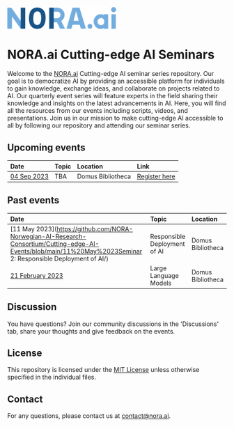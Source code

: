 <img src='nora_logo.png' width='250'>

# NORA.ai Cutting-edge AI Seminars

Welcome to the [NORA.ai](https://nora.ai) Cutting-edge AI seminar series repository. Our goal is to democratize AI by providing an accessible platform for individuals to gain knowledge, exchange ideas, and collaborate on projects related to AI. Our quarterly event series will feature experts in the field sharing their knowledge and insights on the latest advancements in AI. Here, you will find all the resources from our events including scripts, videos, and presentations. Join us in our mission to make cutting-edge AI accessible to all by following our repository and attending our seminar series.

## Upcoming events

| Date | Topic | Location | Link |
|:--------------|:------|:--------|:--------|
| [04 Sep 2023]() | TBA | Domus Bibliotheca | [Register here](https://www.nora.ai/events/cuttingedgeai.html) |

## Past events

| Date | Topic | Location | 
|:--------------|:------|:--------|
| [11 May 2023](https://github.com/NORA-Norwegian-AI-Research-Consortium/Cutting-edge-AI-Events/blob/main/11%20May%2023Seminar 2: Responsible Deployment of AI/) | Responsible Deployment of AI | Domus Bibliotheca | 
| [21 February 2023](https://github.com/NORA-Norwegian-AI-Research-Consortium/Cutting-edge-AI-Events/blob/main/21%20Feb%2023%20-%20Seminar%201%3A%20Large%20Language%20Models/) | Large Language Models | Domus Bibliotheca | 

## Discussion

You have questions? Join our community discussions in the 'Discussions' tab, share your thoughts and give feedback on the events.

## License

This repository is licensed under the [MIT License](LICENSE) unless otherwise specified in the individual files.

## Contact

For any questions, please contact us at contact@nora.ai.